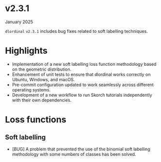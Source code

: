 # v2.3.1

January 2025

`dlordinal` `v2.3.1` includes bug fixes related to soft labelling techniques.

# Highlights

- Implementation of a new soft labelling loss function methodology based on the geometric distribution.
- Enhancement of unit tests to ensure that dlordinal works correctly on Ubuntu, Windows, and macOS.
- Pre-commit configuration updated to work seamlessly across different operating systems.
- Development of a new workflow to run Skorch tutorials independently with their own dependencies.

# Loss functions

## Soft labelling

- [BUG] A problem that prevented the use of the binomial soft labelling methodology with some  numbers of classes has been solved.
